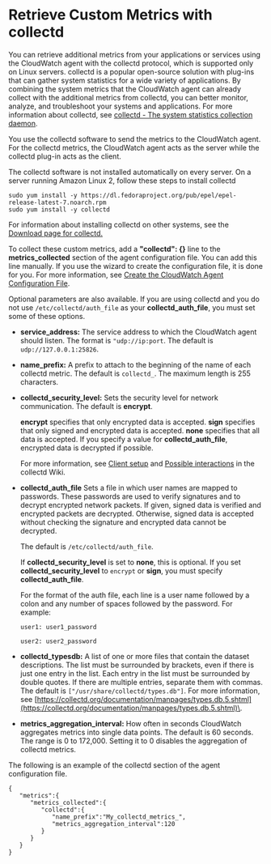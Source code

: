 # Retrieve Custom Metrics with collectd<a name="CloudWatch-Agent-custom-metrics-collectd"></a>

You can retrieve additional metrics from your applications or services using the CloudWatch agent with the collectd protocol, which is supported only on Linux servers\. collectd is a popular open\-source solution with plug\-ins that can gather system statistics for a wide variety of applications\. By combining the system metrics that the CloudWatch agent can already collect with the additional metrics from collectd, you can better monitor, analyze, and troubleshoot your systems and applications\. For more information about collectd, see [collectd \- The system statistics collection daemon](https://collectd.org/)\.

You use the collectd software to send the metrics to the CloudWatch agent\. For the collectd metrics, the CloudWatch agent acts as the server while the collectd plug\-in acts as the client\.

The collectd software is not installed automatically on every server\. On a server running Amazon Linux 2, follow these steps to install collectd

```
sudo yum install -y https://dl.fedoraproject.org/pub/epel/epel-release-latest-7.noarch.rpm
sudo yum install -y collectd
```

For information about installing collectd on other systems, see the [Download page for collectd\.](https://collectd.org/download.shtml) 

To collect these custom metrics, add a **"collectd": \{\}** line to the **metrics\_collected** section of the agent configuration file\. You can add this line manually\. If you use the wizard to create the configuration file, it is done for you\. For more information, see [Create the CloudWatch Agent Configuration File](create-cloudwatch-agent-configuration-file.md)\.

Optional parameters are also available\. If you are using collectd and you do not use `/etc/collectd/auth_file` as your **collectd\_auth\_file**, you must set some of these options\. 
+ **service\_address:** The service address to which the CloudWatch agent should listen\. The format is `"udp://ip:port`\. The default is `udp://127.0.0.1:25826`\.
+ **name\_prefix:** A prefix to attach to the beginning of the name of each collectd metric\. The default is `collectd_`\. The maximum length is 255 characters\.
+ **collectd\_security\_level:** Sets the security level for network communication\. The default is **encrypt**\.

  **encrypt** specifies that only encrypted data is accepted\. **sign** specifies that only signed and encrypted data is accepted\. **none** specifies that all data is accepted\. If you specify a value for **collectd\_auth\_file**, encrypted data is decrypted if possible\.

  For more information, see [Client setup](https://collectd.org/wiki/index.php/Networking_introduction#Client_setup) and [Possible interactions](https://collectd.org/wiki/index.php/Networking_introduction#Possible_interactions) in the collectd Wiki\.
+ **collectd\_auth\_file** Sets a file in which user names are mapped to passwords\. These passwords are used to verify signatures and to decrypt encrypted network packets\. If given, signed data is verified and encrypted packets are decrypted\. Otherwise, signed data is accepted without checking the signature and encrypted data cannot be decrypted\.

  The default is `/etc/collectd/auth_file`\.

   If **collectd\_security\_level** is set to **none**, this is optional\. If you set **collectd\_security\_level** to `encrypt` or **sign**, you must specify **collectd\_auth\_file**\.

  For the format of the auth file, each line is a user name followed by a colon and any number of spaces followed by the password\. For example:

  `user1: user1_password`

  `user2: user2_password`
+ **collectd\_typesdb:** A list of one or more files that contain the dataset descriptions\. The list must be surrounded by brackets, even if there is just one entry in the list\. Each entry in the list must be surrounded by double quotes\. If there are multiple entries, separate them with commas\. The default is `["/usr/share/collectd/types.db"]`\. For more information, see [https://collectd.org/documentation/manpages/types.db.5.shtml](https://collectd.org/documentation/manpages/types.db.5.shtml)\.
+ **metrics\_aggregation\_interval:** How often in seconds CloudWatch aggregates metrics into single data points\. The default is 60 seconds\. The range is 0 to 172,000\. Setting it to 0 disables the aggregation of collectd metrics\.

The following is an example of the collectd section of the agent configuration file\.

```
{
   "metrics":{
      "metrics_collected":{
         "collectd":{
            "name_prefix":"My_collectd_metrics_",
            "metrics_aggregation_interval":120
         }
      }
   }
}
```